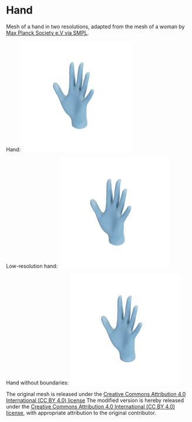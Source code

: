 # Hand

Mesh of a hand in two resolutions, adapted from the mesh of a woman by [Max Planck Society e.V via SMPL](https://smpl.is.tue.mpg.de/bodylicense).

Hand:
![hand](hand.png)

Low-resolution hand:
![hand_lowres](hand_lowres.png)

Hand without boundaries:
![hand_closed](hand_closed.png)

The original mesh is released under the [Creative Commons Attribution 4.0 International (CC BY 4.0) license](https://creativecommons.org/licenses/by/4.0/)
The modified version is hereby released under the [Creative Commons Attribution 4.0 International (CC BY 4.0) license](https://creativecommons.org/licenses/by/4.0/), with appropriate attribution to the original contributor.

